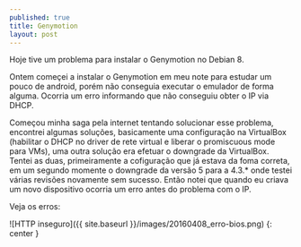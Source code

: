 ```yaml
---
published: true
title: Genymotion
layout: post
---
```

Hoje tive um problema para instalar o Genymotion no Debian 8.

Ontem começei a instalar o Genymotion em meu note para estudar um pouco de android, porém não conseguia executar o emulador de forma alguma. Ocorria um erro informando que não conseguiu obter o IP via DHCP.

Começou minha saga pela internet tentando solucionar esse problema, encontrei algumas soluções, basicamente uma configuração na VirtualBox (habilitar o DHCP no driver de rete virtual e liberar o promiscuous mode para VMs), uma outra solução era efetuar o downgrade da VirtualBox. Tentei as duas, primeiramente a cofiguração que já estava da foma correta, em um segundo momente o downgrade da versão 5 para a 4.3.* onde testei várias revisões novamente sem sucesso.
Então notei que quando eu criava um novo dispositivo ocorria um erro antes do problema com o IP.

Veja os erros:

![HTTP inseguro]({{ site.baseurl }}/images/20160408_erro-bios.png)
{: center }

